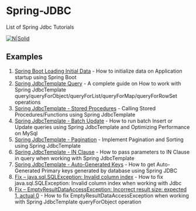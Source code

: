 # Spring-JDBC
List of Spring Jdbc Tutorials

[![N|Solid](https://javabydeveloper.com/wp-content/uploads/2017/08/Untitled-5.png)](https://javabydeveloper.com/category/spring-boot/)

## Examples

1. [Spring Boot Loading Initial Data](https://javabydeveloper.com/spring-boot-loading-initial-data/) - How to initialize data on Application startup using Spring Boot
2. [Spring JdbcTemplate Query](https://javabydeveloper.com/spring-jdbctemplate-query-examples/) - A complete guide on How to work with Spring JdbcTemplate query/queryForObject/queryForList/queryForMap/queryForRowSet operations
3. [Spring JdbcTemplate - Stored Procedures](https://javabydeveloper.com/spring-jdbctemplate-call-stored-procedures-functions/) - Calling Stored Procedures/Functions using Spring JdbcTemplate
4. [Spring JdbcTemplate - Batch Update](https://javabydeveloper.com/spring-jdbctemplate-batch-update-with-maxperformance/) - How to run batch Insert or Update queries using Spring JdbcTemplate and Optimizing Performance on MySql 
5. [Spring JdbcTemplate - Pagination](https://javabydeveloper.com/spring-jdbctemplate-pagination-examples/) - Implement Pagination and Sorting using Spring JdbcTemplate
6. [Spring JdbcTemplate - IN Clause](https://javabydeveloper.com/spring-jdbctemplate-in-clause-with-list-of-values/) - How to pass parameters to IN Clause in query when working with Spring JdbcTemplate
7. [Spring JdbcTemplate - Auto-Generated Keys](https://javabydeveloper.com/spring-jdbctemplate-get-auto-generated-keys/) - How to get Auto-Generated Primary keys generated by database using Spring JDBC
8. [Fix – java.sql.SQLException: Invalid column index](https://javabydeveloper.com/fix-for-java-sql-sqlexception-invalid-column-index/) - How to fix java.sql.SQLException: Invalid column index when working with Jdbc
9. [Fix – EmptyResultDataAccessException: Incorrect result size: expected 1, actual 0](https://javabydeveloper.com/fix-emptyresultdataaccessexception-incorrect-result-size-expected-1-actual-0/) - How to fix EmptyResultDataAccessException when working with Spring JdbcTemplate queryForObject operation
